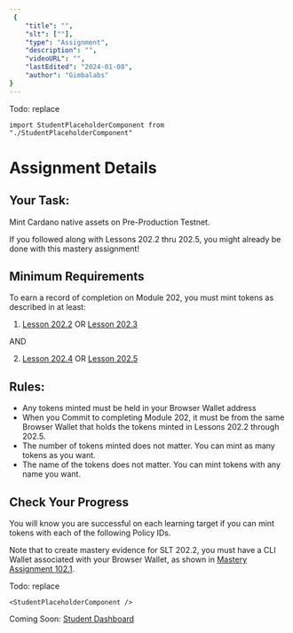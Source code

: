 ```yaml
---
 {
	"title": "",
	"slt": [""],
	"type": "Assignment",
	"description": "",
	"videoURL": "",
	"lastEdited": "2024-01-08",
	"author": "Gimbalabs"
}
---
```


Todo: replace
```
import StudentPlaceholderComponent from "./StudentPlaceholderComponent"
```
# Assignment Details

## Your Task:
Mint Cardano native assets on Pre-Production Testnet.

If you followed along with Lessons 202.2 thru 202.5, you might already be done with this mastery assignment!


## Minimum Requirements
To earn a record of completion on Module 202, you must mint tokens as described in at least:
1. [Lesson 202.2](/modules/202/2022) OR [Lesson 202.3](/modules/202/2023)

AND

2. [Lesson 202.4](/modules/202/2024) OR [Lesson 202.5](/modules/202/2025)


## Rules:
- Any tokens minted must be held in your Browser Wallet address
- When you Commit to completing Module 202, it must be from the same Browser Wallet that holds the tokens minted in Lessons 202.2 through 202.5.
- The number of tokens minted does not matter. You can mint as many tokens as you want.
- The name of the tokens does not matter. You can mint tokens with any name you want.


## Check Your Progress
You will know you are successful on each learning target if you can mint tokens with each of the following Policy IDs.

Note that to create mastery evidence for SLT 202.2, you must have a CLI Wallet associated with your Browser Wallet, as shown in [Mastery Assignment 102.1](/modules/102/assignment1021).


Todo: replace
```
<StudentPlaceholderComponent />
```

Coming Soon: [Student Dashboard](/student-dashboard)
